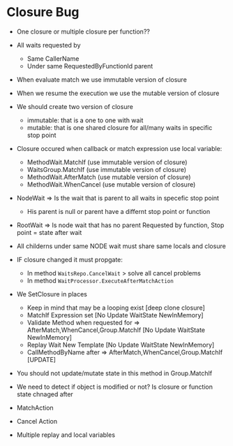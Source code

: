 ﻿# Closure Bug
* One closure or multiple closure per function??
* All waits requested by
	* Same CallerName
	* Under same RequestedByFunctionId parent
* When evaluate match we use immutable version of closure
* When we resume the execution we use the mutable version of closure

* We should create two version of closure
	* immutable: that is a one to one with wait
	* mutable: that is one shared closure for all/many waits in specific stop point

* Closure occured when callback or match expression use local variable:
	* MethodWait.MatchIf (use immutable version of closure)
	* WaitsGroup.MatchIf (use immutable version of closure)
	* MethodWait.AfterMatch (use mutable version of closure)
	* MethodWait.WhenCancel (use mutable version of closure)

* NodeWait => Is the wait that is parent to all waits in specefic stop point
	* His parent is null or parent have a differnt stop point or function
* RootWait => Is node wait that has no parent
Requested by function, Stop point = state after wait

* All childerns under same NODE wait must share same locals and closure
* IF closure changed it must propgate:
	* In method `WaitsRepo.CancelWait` > solve all cancel problems
	* In method `WaitProcessor.ExecuteAfterMatchAction`
* We SetClosure in places
	* Keep in mind that may be a looping exist [deep clone closure]
	* MatchIf Expression set [No Update WaitState NewInMemory]
	* Validate Method when requested for => AfterMatch,WhenCancel,Group.MatchIf [No Update WaitState NewInMemory]
	* Replay Wait New Template [No Update WaitState NewInMemory]
	* CallMethodByName after  => AfterMatch,WhenCancel,Group.MatchIf [UPDATE]
* You should not update/mutate state in this method in Group.MatchIf

* We need to detect if object is modified or not?
Is closure or function state chnaged after
- MatchAction
- Cancel Action


- Multiple replay and local variables
